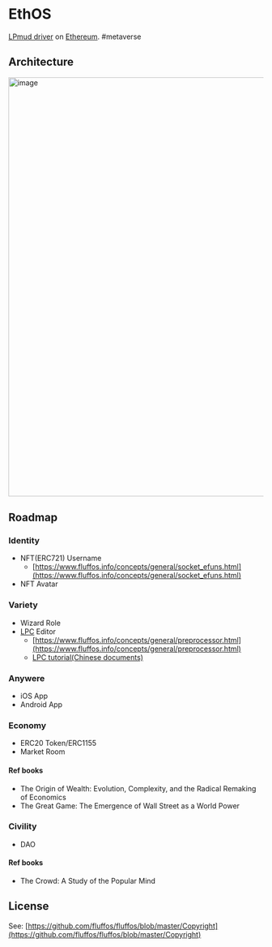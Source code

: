 # EthOS
[LPmud driver](https://www.fluffos.info/concepts/general/MudOSdriver.html) on [Ethereum](https://ethereum.org/en/). #metaverse

## Architecture

<img width="827" alt="image" src="https://user-images.githubusercontent.com/299586/138073160-dfa21a77-1a40-4569-b3ab-5178d5945947.png">

## Roadmap

### Identity

* NFT(ERC721) Username
  - [https://www.fluffos.info/concepts/general/socket_efuns.html](https://www.fluffos.info/concepts/general/socket_efuns.html)
* NFT Avatar

### Variety

* Wizard Role
* [LPC](https://www.fluffos.info/concepts/general/lpc.html) Editor
  - [https://www.fluffos.info/concepts/general/preprocessor.html](https://www.fluffos.info/concepts/general/preprocessor.html)
  - [LPC tutorial(Chinese documents)](https://bbs.mud.ren/threads/3)

### Anywere

* iOS App
* Android App

### Economy

* ERC20 Token/ERC1155
* Market Room

#### Ref books

* The Origin of Wealth: Evolution, Complexity, and the Radical Remaking of Economics
* The Great Game: The Emergence of Wall Street as a World Power

### Civility

* DAO

#### Ref books

* The Crowd: A Study of the Popular Mind


## License
See: [https://github.com/fluffos/fluffos/blob/master/Copyright](https://github.com/fluffos/fluffos/blob/master/Copyright)
